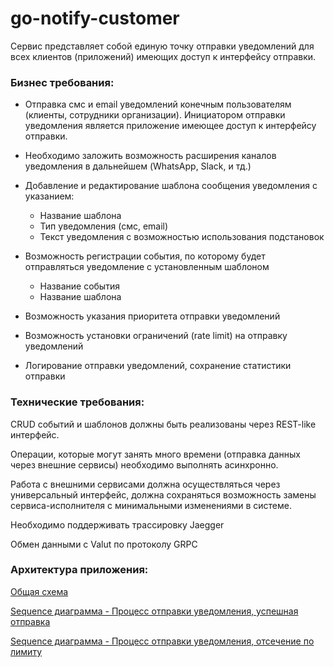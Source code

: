 # go-notify-customer

Сервис представляет собой единую точку отправки уведомлений для всех клиентов (приложений) имеющих доступ к интерфейсу отправки.

### Бизнес требования:

* Отправка смс и email уведомлений конечным пользователям (клиенты, сотрудники организации). Инициатором отправки уведомления является приложение имеющее доступ к интерфейсу отправки.

* Необходимо заложить возможность расширения каналов уведомления в дальнейшем (WhatsApp, Slack, и тд.)

* Добавление и редактирование шаблона сообщения уведомления с указанием:
  * Название шаблона
  *	Тип уведомления (смс, email)
  *	Текст уведомления с возможностью использования подстановок

* Возможность регистрации события, по которому будет отправляться уведомление с установленным шаблоном 
  * Название события
  *	Название шаблона

* Возможность указания приоритета отправки уведомлений

* Возможность установки ограничений (rate limit) на отправку уведомлений

* Логирование отправки уведомлений, сохранение статистики отправки

### Технические требования:

CRUD событий и шаблонов должны быть реализованы через REST-like интерфейс.

Операции, которые могут занять много времени (отправка данных через внешние сервисы) необходимо выполнять асинхронно.

Работа с внешними сервисами должна осуществляться через универсальный интерфейс, должна сохраняться возможность замены сервиса-исполнителя с минимальными изменениями в системе.

Необходимо поддерживать трассировку Jaegger

Обмен данными с Valut по протоколу GRPC

### Архитектура приложения:

[Общая схема](https://viewer.diagrams.net/?highlight=0000ff&nav=1&title=notification_final.drawio#R7V1bd6M4Ev41OWf2ITlI3B9zcXb6bPdMtpO57Ru2Scw0Nm6Mk3h%2B%2FUqAsFAJjGNA2O3uGbeRAePSV6p76UK%2Fnb%2F%2FO%2FaWsy%2FR1A8vsDZ9v9DvLjDGumGSf%2BjIJhu5NNx85CUOptkY2g48Bv%2F4%2BaCWj66Dqb8qnZhEUZgEy%2FLgJFos%2FElSGvPiOHorn%2FYcheVvXXovPhh4nHghHP0jmCazbNTB9nb8Zz94mbFvRpabfTL32Mn5L1nNvGn0xg3powv9No6iJHs3f7%2F1Q0o9RpfsuvuKT4sHi%2F1F0uSC9%2F88hD%2F%2F7j29OqOfL18j9%2Ff%2Fff%2FjMr%2FLqxeu8x8891crShNsheS2N%2BOYvHtJ362fn%2F04%2Fy3JhhEojtaLqU%2B%2FQyMnvc2CxH9cehP66RvBBBmbJfOQHCHydpXE0Tf%2FNgqjOL1a19I%2F5JPnIAy58ZFF%2F5Lx%2FPn8OPHfK384KshJgOhHcz%2BJN%2BSU%2FIJLy8inIAchsl09G3jbTqnB5mnGTaebj3k5il6Km28JTd7ktN6D7hjQ0Z8S3OWHUZzMopdo4YWj7ehNmdLbcz5H0TKn799%2BkmxyJvLWSVSmPqFXvPmTXn9lssO%2F8tulB3fvpaNNfpQ9K33A%2BhkgvydaxxO%2F5nfndE%2B8%2BMVPas4z5TMa%2B6GXBK%2Fl52h9cnTAFL9ESfAcTMh3R4sVmLoM1Wx5wALkZ96Snjd%2Ff6FL5NVzGL1NZl6cXM3XZBm7nEaT9Tylo5R52sC%2FiXAZ%2F1h3AP4dB8Lf6gr%2Bhgr4twhjsyGMbZUwNmthTH%2BmH78GE8lS%2F%2FDr49MFXQ%2FvF6UrKpd%2BtHvpbwXI2CkDWTchkJFsIe8MydYPupDbDTnAVckBNuCAhziI4iChj%2FB97ZNR5ZguIDwcTDs%2FKKbdhphGSrUTF4D6q5cQIGthMCdohRo6uSexlvzdcC5jvxVw6wK4DUuieUiw7XSFbWZXHq3qgZrqHshSiVKEfhg6OwfSOb30Oo69DXfCMgoWyYq78wMd4HUhUW5YhiPMWnbP7RwWD3fAtCoxXFVMK%2BejUcE%2Bei2d%2FXAcvbVK4mrPjP8eJH8yIU3e%2F7WV0eRoK5XpwYY7ePDjgBDDj3mxnQl4rErCG1ZfIv5jTK2LBo5p98HU9eZ4%2B2DbQqGEg63iV4GE9EjEVTVyVSwbxqFS94PSwNJUAGeni2EarJZeMpnVOo5VWVqmq9rSQhYg4FPsTb4Fi5fU%2F2J5c0qI7JWMPCaEsKskmEAnZO%2FkRK4xOHLax66dOA2XGb1icnrSThwA29HcC0L1oLSQwOM2Ug5KdzCqXItIZSTcjVSlzhL2mBxSH%2BcHLp676NuylFKPYHzstjxuGnbESgM2%2BNiN6%2BZ0VhoWwDDA%2B8hCYdoyjl6DKdVXNaJi%2B%2FEzXQaGJ9dc5coWPvYgLm5q0%2Bm6UrRCI2voaAUybABorQ%2FUdunjuLJL7q7iwwonB1Av7u9dl0CwXew3jd8eHEX4mD8DaYJx6Tg9%2BDMwDBjfBTFNK6TJEoupes4S5QDGmnvFVgh1zFUfMe6UuQbIW43jyIp4S1fCWzBu%2FcULwsksmC%2FV85Up8hXSB8BXen2wugO%2BymM9TGbl4R72UUWwp0rS7Qrs9OKo0FnW%2BM5cPbU5pzAT%2B6s3HgfJl%2F%2Bq5w5gfTiaan1OV2IrV8YwByF49Kbmt9rUEB2a309vQRhE6oEuGi5Ys4cgBnqPz56gGGicsn1oOs9hUw2N%2FXbEQM9O6wEICIUG%2FwDh39TeN5SmPenQACf38ZYBeX1F9N6qRYRuiBmtpq0a6UOxvoeB9KbWt6401qNDc%2Fh6TfCDtYg6cz890N%2B6Hi%2F8JH2k72t%2FRd9V5XgPRxYABtEt1QxiwCBwVSWU5i%2BmWwdKucrvLZiH3oJy0HO0SBh7UbJNZkE4%2FextojX9KavEm3xjRzezKA7%2BIed7W%2Bp7cZLzlq6VznikV%2Bb3jP0VOeeB0R0JQ1%2B899KJn71Vwp4mCkNvuQrG6fPRC%2BeEF4LFTZQk0fziwELdNiCiiclqBoQIZs5YHiIFbiq9YfP3r%2F4k8RYvob%2F9QoTYQzK9nhX28l%2BoSTCpC9%2FnhYT7Fl7i31CGWwFotuAoM6AngNzHf%2FVTUGqX5P8RPSD%2Ffh2ldXrVkR8yRwmYzUWUgZiruM6HvDB4WZDD0H%2Bml9FJJjwSXufD82A6TSXIiuAmWLx8Tk%2B7M7YjX3PK0aGIXE6LXcnhjFzokzvc5KxFns28If8R4t5SGWKSZ70lx2h7TP6jp8fJbbQgj%2B8FKbR8gvI3uhJSKZZ4iTcueLAN0b%2BXRrQpI2QXdEUktbe6YRleEn%2B%2BJHLMZ5B5yo%2FPqBkEaizlqIFOGKHclyFHEJUUPZdh8M0vslMX4xX954wnhXiSybN%2B8XQsNQS9GCFGU2%2BT0piDAZ1NTLOorftnLS12tK7gJmuczfbncT%2FuKFtUMGU11W6vJghM9L%2BlKn%2BaWvDqrcOEt0IEehNDIgwWhFqsxRGl09RbzQr%2BYWvkZ2%2Fshw%2FRKkjnTb8b5yo%2FWESTaMmttBN%2FkdbT1PUt8d5W%2BlX2pLBbj2ZigwYzyKnTgNxMWNG7nW3DFus6JM5H04CzbZtdzTZ0Y73Ey0mVYKy0u3bLyGLmKqWkjDPLi28Lc4BtS8gpsNgANwdWAwOrvTno2ytWU0H5QVHVokAym6brZ3xyaE4KSDrBjmOVAWIb6Ergv%2Bzh8is7MKxPshDDPNRhXzVhYpaQZbqNpmvffCTJN9muMP8d5COZ0Cl4Frx7LvquLfC0Bhf9XgWvWV%2Bpcqwsjpsu3q2sBfszMFLCwNDvdRoRFKhMma4L%2BKrfEIrZdz%2BKQccY2Zq2myGVJlqxx6wTcYUt7yXeKoniKpOhN%2FC7ojZgI3xlwxQsmTFh2qJK2R4tzYEwwK5MQ3U9MsymzVVUiSksIMvBfYgp6Pm58yfRlEZiKNMBWKnlPlB3YygXPdCZwgWzlt4mjLwpXNfO0XoN2gv36Z92sGLauggVGIRAhgQqqLPufiZsTPEUJOE5JNVFSMqsSKCqDoxL0dCZB5D5K0or72oSB0tpVOMMic4hIYl69wsJCzp9bqLp5oyF%2FrEgiVj3jAWYZ3U78xaLdAeTZLM8Cw0FqChUS3WwgG4lFhT%2F7bdPd2dQKACFqRwUMFuKgeJsgKgyQHTjwwaI2RlQoMvtbIB0tWxYFX15hmKAWDC%2F6myAKIWEegNE5g18zvO%2FlsXmJGdk9I0M9eaIpPTRpD1%2FU7KKWdgTZqmckdI3UgZgokAvpwCPs1KqSilFaIBKKXSEnk3arheRijYSQ9FNbUn6GyduHvx4la4kZ4CoAYhyTdWWlKFyAPnCtgmmv9SbnyHSP0SUq6w2dJX%2B9MuaCG5Cm3%2FRReRszygDh3ot1T6nDILugk1aoyttNm2razWG%2BVZj2kXDVmMHtuFTOtVqN3GxoXdyG%2F98i%2BJv3SVJd2h%2FSTrlazpcCXvNYLPPrchAg70mK6HS4mi7fi%2Bp80rY5lSr3STIhv60U1gJ4S4M6lfC%2BhLM091anGW87uQEB6vkBEfiFSp3halhhLbMnXpYO%2BJOl7oLiw77RbUj69jVP8zbhCtuCFdXaYETe0ye8IR6rkNfb%2B4uCFmcdOTGTN9r6avBRsirm46Q57PS8toxWeitF%2FquqkHg0NBvqEd%2FvZ1%2FBGBvWs3nHtob4TA6w9SirYNN%2B7721%2BrhiTQs4NNUj8%2F6yr0jwGfTujpXae9mB6a2dLQY3zXZVLonwBe1TEXtu3rAy5poHzUHuE21Z1dp834H2pEnQfgD6JlfKpTiIsya3BZZEoxreuoFhCSVgicxV012f6lKt%2B%2BHS1xoY9as74PRvOFKbytf6d36djcdYbZBo7NL7UpDdsnXcmUa1g5%2Fi7R1QZsc0tSqJWpsV%2BseIYzpOFg3sWsgJPRPch39yuX%2B9NsfjZFHVODuU7VMT1U0lL7epK%2BZYnedvmbKnMXGyft7cifuQszpeZnON0pfb7kbmkxTFG5SXD4qH95x2iSvZY7y1%2Fzk7NAuq578w5CRW3Zy8XOK%2B2vcE2rsNIO7M%2BJUW%2F7xrvMfMryVy1G%2FcilxGgzAEew2dTY4Sj1rLnQ2fM0abuzun6UK1epdDa4SV8MA2ou6TV0UjlIXmgtdFMfi5x0AuKHF9HteuJQKOpsTgPecmGVCEhcfCS4gxKkDgshNJfNWsGcjZlkI87JaOO2QSRQis8%2FOxJ9MZNrv2DENU%2Bto2gdgYygO2e63pnVtQiCtsZWtKc3uKh6UY9fHJIqznO3qvTp6F%2BO6KMYNJMlc7RXy%2BdQ1a5w42YQBoVis7yYX2AVh7E2%2BvaQU%2FzXrNJyPrzK2QGZLNDZB1FCDNJY1VPxAo65o%2FLef7mqwDAkdZlFIaLMqPfjEeNos5eJ3vF6xc9LtEQhJslUWbw%2FZPfzJbEFW4ZcNU0%2F5bVInBl9pvbVlETNJs9ADH4BI5VFJstyUbVBeNl1zMuu%2BmQl7z12S3V%2Fn5CPmPsUVN4RC8BDzOg24pMQKafNqBvMs9kKrA0t4t76vI%2FbBZYbPa3ICspbv2w9ZvKaI4GwHzHzWaVJf9iHBzVi8gIxl31wengavxZCZ3YzDg5k%2BSnkzouwLtxDBWTZ%2F8S38HUG4Sfa1%2B9IF1dElv8ukUCK2J%2Boji%2F6VXWuWQV2ipIxq4s%2FEu9c93u2Vr5Q7ljx%2BqZoGMWH9jOGIJKULy95LYln%2BpMi8KVbJmlIRQjmsX%2BM7NydvrlkgnB%2Fzqlz650LShR16Nkf23TUt%2BSCrnjeaBkn%2BlGLBCG07e5uWjQhFI9iUDMrG7PJgdhIqj0lPlNxRE746LVpJS2y5wpQ25ArShTCOK1FXsbTYtW4jxwrJQg5z4bKXLIetewo9SBDpJ7Mdi0TgS6qQe92OBWnQo3Tae%2BIgzRS4w5Fsj9DzJNTVfPyxK9O5J4vA1oUSeh1J8pZ73b4LadBz9EDrXn%2FwbYI7mW5DbzjdtR0T8i%2BU7QYs5KjZDlwbnQZs2cNewEiDuTyZoZOqj%2Bm2NJnlJG0lfq6zPbzONmd9iN%2BaTg4ysHa4qEPH7GOxn%2FkZJEMAiaybQ88ggT1gKNXWcwoSefLwGRjdA0PWw6FfYDBvK9%2BRLs%2B%2FOiNDITKkDRx6hgZ0g0NrId0jvJSjsw39Xct8q3ecM%2FKeuwRVpObw6TVY5hMtnJ3uRSnjB4NQpDQ7pwU36lW1D5Ebyf3PMAspfdb2vcTpeJtJWE4e580PBV%2B68LsoE%2B4zH8zZLtLkwLkpKFCV%2F2VXU%2F6aezAhiUxKbYq%2FIoFAW8bRazCVGNQn4%2BHAoNpHZqnrtsx0M7pbtTBYtT5VhjvP1vrBzhm7BedMtbGOhfCwLXFkDsVYR9DVTBaBib9a%2FfSvsw7VhQ6FsByt3dvmww5zN095FvKvRpxkd6ujxmWJ2TB1OhPWolbQMC9byCgr9AH%2BK%2Bpj5VqzrO1R%2FltS%2Bp4j4%2BfIeLbQ8Hmr58j4OTK%2BQ01yWKP%2FoiyY7UY3nMg4qm9L1nVmZ3EwkMxOlE%2FQ7sxOpDSJvagaO53S1T1or7YpHEKwnEth3dKH9oIu%2BsxdcE3mrljLOXmbuY8mwx8dZ6aX7ruzNDGKhU5rjuVeZUhlcGtwkY3Eiy462ZEa7ehHObCUfjVIstVm7yNJuG5wiTouFpQcR4dKTs%2Bp%2BximmR27cMRN%2BwkjrLSxQ%2FGg0kSErTt8SNUnAMKuRE%2FvG8KSRkrHDmG7MYSVdvApHnQHhIcGW6y56mEL05BG76nTPXWWDKSwFpIOD0BoQWkPnJ5O2W3qcA5ZxLlfC1%2FnPRfBdTj3qNTtizhvKQbR09Q3ejxO21MMtSLbEE0MLIGt2Wt%2BCLuz2DCmpjsLDCJIp7cI%2Bhe5B9R1fP3w6XRnWNeEwKoseoVl61KHEyypgyW%2F9xpmsRSLRl7q%2F0tdy%2BiTmTOExD52Q5g0DCYNdrPfO2ur75SqEwaNK7b9wswTxGfNaLhX0MDUhYacngtrERF3somF5dD99AHRYCTzp%2FQ8vmeJzn2ZzkktFtauLA0X9BKelUblZyoownL6SqpYNZXTB6hMITl%2BlsC2AYSfepboeyusXrZkQXpjb5Ku1pukQ2%2FSNY2cYy2iAuzTA0UHRWcYrKhfPYPsG6EJmLeWNmtpQ8uDlbkuRHrP5qfe9%2F5UPSG9sdPJONTZ%2F6GwkW6ZAhasvIN0t%2BEfHfq4fn56ouxE1ETCQnX%2BraFudgT5ytLU81V9sPgH2%2FcNMT9bA8mjNsivQ3dcziCx%2F31Nc1yPScDojnJGYHlOJyZgmPHfQMAo3dS1eFBpVKNJNG6wy76lC7a0jdSjHZ8m2vXGaD%2B0dfHH1CnHEGK5ttuHOmVIGgztDHYNlqEcJBJxAAx1mpa40bRpch7WUc9QLu6Foeq7aHe5867dfOfdoWFEtYoBk1b2azd7PCuiI%2FFN9r0i9r05dT9ob2edgwuZy2Ll241WnPJNut5uyujbFdBgkx6FebjM8dVA9LXimpNAwgF77zSDxN5S1LXEbbh78fIZ9X3bu5SiQxOinS0rmigZ3K4wJH5TP5oYY1O5UJ8vw%2BOU54KDzDWVy3NT4qCpaFLLSk1pL7cVOcdX7HA0NE1cSSX6kbR9o9YdPXENcENvc8pdWXRd9ACzxWLXhHQXSzdrfCQ%2F3nxYkpBvz%2FMBq2SeYm%2Bxol09fogZEewBXSICep4RmO3AErCKlFg%2Bre66nCrLt93SQBo339qKT5jepiHdfv3t7mKfbKQLSYq3w6X0ZV9gVWeBnSy4TBvkhCrPZbKgIgdm4MhKiszG2R1ZRZcyz5gpKSlKvLTLCUvLrVSie6qJAXswqd92DFnHj9DG%2BQ6W2mJj9qACQoMVWUYv%2BJaGAyrcBJC1TPWQVbz9537NIdqEutU4E0I71Bdz4BTJDG0J1AcHb1N90ME6qrYRnfcLshorIJbammZLpoAMbydIXAR%2BWWVuseuKQszDomZAqCPaCZKYvmVnHdZcSOOWdoJsSmKZ9nHiG3TBeSiS8JXtDWWfno1oN1ZLbLXZE7ZcLRmQjQhW5yE0%2B7GPH6GNkypttTnxtmwbxWHbiBCyrqwhdM%2BQrc9l7NlG3FUY0irUGxceWmoLD21JG6sB2ohQX9ZQdysyOYyjKOETDMiPmn2JprRB9uj%2F)

[Sequence диаграмма - Процесс отправки уведомления, успешная отправка](https://sequencediagram.org/index.html?presentationMode=readOnly#initialData=C4S2BsFMAJHwQQBEEHwggxEEKwghBEHdRghEEPwg8gDCCBMIIFwggHCDSDCIMaoCwgigPCCDcIKoLwg5g8iDQC016eVIAkQNoW64CJUoQBQMgA4BDAE6gAxiCUA7YNAByAe1AAzEGsWgDW6MsgBHAK6QAzsAUr1mxTv1GQp80trAGVIZQA3M0h3VTMvHwAFZRADZOAAT2hHSCcYz21dACULGHAQAFswMLy4gugAUXDIH2cwyLVomUU1UHCS3xMzCxTrW2zXGUNBwJGbeydXHgA+Kf8hoOhQiKiALgSAeWCAFQAdLQB6RXkQc-CARnOtPwDhq2dJ5-XZrfbIZaSUmlMtknHtkqkwCAAF4wJ7TV5aGQAiEZLJOJzLYrAUoVKrKHYAQQcwAAFhCYXNxm4sTjKtjlMtGs1dK1th0dgBxSC6NQk7xaSDgd5MlptKKY-plOlhHYAbWgAF1oLz+YL3jToFK8ctVi8NgAREDOJTAXkyglqDryNy6r5WaCG40WM0MpYANUUDnAwE53OgABMLIpoPKlfIws57QBVKMASX1Mg9XuAOs+M3tjpNLrliug4eUkesoeVVmA3WA71t6esmedJLCywAwnytALwNAAEJR4I7ANGrMk6BwtbVj7wg39usNlZphGbMXs-YAaQANPoh7Ogs4+07TfX-WOR3OfuKZ+PZmMFj6AEwABmv0AtVuxB6dHWgMn9kHLID62IGR4bJeLhuIeerfAufxLEcyjdAA1iAWgAObQKyvx7IcRyagYSG9noG7nm8O4DpAB4yM2qrtgA6qkcHThRraCp23Y7IU8wgdAABWBgAEbvAxbbMcETYtoJNHKHR+LFqEWj+gRgGzGWzhwXIAlMeJkmMgAHvSWiKO2aG7POsnyeBVgyPUOlhHpBmQSJlHQBpMrGf6iEoa4FgOO85GieptHTjB8FuahkE7AAMjhvYqox4BrsOZnWPGa4ecAXmqb51H+a6ABiiggFAckAFK8duACK6KQDswRKYOxh5QVXElUAA)

[Sequence диаграмма - Процесс отправки уведомления, отсечение по лимиту](https://sequencediagram.org/index.html#initialData=title%20%D0%9F%D1%80%D0%BE%D1%86%D0%B5%D1%81%D1%81%20%D0%BE%D1%82%D0%BF%D1%80%D0%B0%D0%B2%D0%BA%D0%B8%20%D1%83%D0%B2%D0%B5%D0%B4%D0%BE%D0%BC%D0%BB%D0%B5%D0%BD%D0%B8%D1%8F%20-%20%D0%BE%D1%82%D1%81%D0%B5%D1%87%D0%B5%D0%BD%D0%B8%D0%B5%20%D0%BF%D0%BE%20%D0%BB%D0%B8%D0%BC%D0%B8%D1%82%D1%83%0A%0Aparticipant%20Notification%20request%0Aparticipant%20Notification%20Service%0Aparticipant%20Priority%20queue%0Aparticipant%20Rate%20limiter%0Aparticipant%20Event%20service%0A%0Aactivate%20Notification%20request%0ANotification%20request-%3ENotification%20Service%3APOST%5Cn%2Fapi%2Fv1%2Fnotifications%0ANotification%20Service-%3EPriority%20queue%3APrioritize%20notification%0APriority%20queue-%3ERate%20limiter%3AAuthorize%20request%0ARate%20limiter-%3EEvent%20service%3AGet%20channels%0AEvent%20service-%3ERate%20limiter%3A%5B%20%5D%20channels%0ARate%20limiter-%3ENotification%20Service%3ADecline%2C%20limit%20exceed%0ANotification%20Service-%3ENotification%20request%3A429%20Too%20Many%20Requests%0Aspace%20%0Adeactivate%20Notification%20request%0ANotification%20Service-%3ETracking%20service%3APOST%20log%3A%20limit%20exceed%0A)
